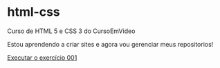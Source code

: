 # html-css
 Curso de HTML 5 e CSS 3 do CursoEmVideo

Estou aprendendo a criar sites e agora vou gerenciar meus repositorios!

<a href='https://lucasdoeni.github.io/html-css/exercicios/ex001/index.html' target="_blank"> Executar o exercício 001</a>